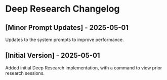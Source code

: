 # Deep Research Changelog

## [Minor Prompt Updates] - 2025-05-01

Updates to the system prompts to improve performance.

## [Initial Version] - 2025-05-01

Added initial Deep Research implementation, with a command to view prior research sessions.